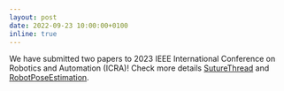 ```yaml
---
layout: post
date: 2022-09-23 10:00:00+0100
inline: true
---
```


We have submitted two papers to 2023 IEEE International Conference on Robotics and Automation (ICRA)! Check more details [SutureThread](https://arxiv.org/abs/2209.13657) and [RobotPoseEstimation](https://lnnx2006.github.io/publications/).